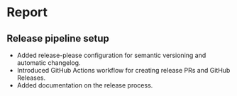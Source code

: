# Report

## Release pipeline setup

- Added release-please configuration for semantic versioning and automatic changelog.
- Introduced GitHub Actions workflow for creating release PRs and GitHub Releases.
- Added documentation on the release process.
